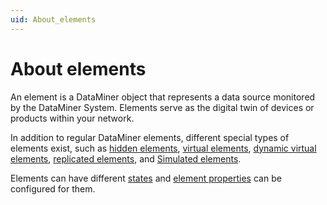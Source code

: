 ```yaml
---
uid: About_elements
---
```


# About elements

An element is a DataMiner object that represents a data source monitored by the DataMiner System. Elements serve as the digital twin of devices or products within your network.

In addition to regular DataMiner elements, different special types of elements exist, such as [hidden elements](xref:Hidden_elements), [virtual elements](xref:Virtual_elements), [dynamic virtual elements](xref:Dynamic_virtual_elements), [replicated elements](xref:Replicated_elements), and [Simulated elements](xref:Simulated_elements).

Elements can have different [states](xref:Element_states) and [element properties](xref:Element_properties) can be configured for them.
